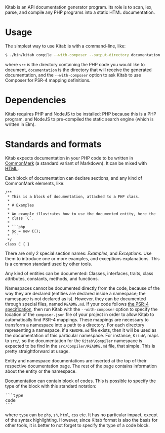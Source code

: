 Kitab is an API documentation generator program. Its role is to scan,
lex, parse, and compile any PHP programs into a static HTML
documentation.

# Usage

The simplest way to use Kitab is with a command-line, like:

```sh
$ ./bin/kitab compile --with-composer --output-directory documentation src
```

where `src` is the directory containing the PHP code you would like to
document, `documentation` is the directory that will receive the
generated documentation, and the `--with-composer` option to ask Kitab
to use Composer for PSR-4 mapping definitions.

# Dependencies

Kitab requires PHP and NodeJS to be installed: PHP because this is a
PHP program, and NodeJS to pre-compiled the static search engine
(which is written in Elm).

# Standards and formats

Kitab expects documentation in your PHP code to be written
in [CommonMark](http://commonmark.org/) (a standard variant of
Markdown). It can be mixed with [HTML](w3.org/TR/html5/).

Each block of documentation can declare sections, and any kind of
CommonMark elements, like:

```
/**
 * This is a block of documentation, attached to a PHP class.
 *
 * # Examples
 *
 * An example illustrates how to use the documented entity, here the
 * class `C`.
 *
 * ```php
 * $c = new C();
 * ```
 */
class C { }
```

There are only 2 special section names: _Examples_, and _Exceptions_. Use
them to introduce one or more examples, and exceptions
explanations. This is a common standard used by other tools.

Any kind of entities can be documented: Classes, interfaces, traits,
class attributes, constants, methods, and functions.

Namespaces cannot be documented directly from the code, because of the
way they are declared (entities are declared inside a namespace; the
namespace is not declared as is). However, they can be documented
through special files, named `README.md`. If your code
follows [the PSR-4 specification](http://www.php-fig.org/), then run
Kitab with the `--with-composer` option to specify the location of the
`composer.json` file of your project in order to allow Kitab to
automatically find PSR-4 mappings. These mappings are necessary to
transform a namespace into a path to a directory. For each directory
representing a namespace, if a `README.md` file exists, then it
will be used as the documentation of this particular namespace. For
instance, `Kitab\` maps to `src/`, so the documentation for the
`Kitab\Compiler` namespace is expected to be find in the
`src/Compiler/README.md` file, that simple. This is pretty
straightforward at usage.

Entity and namespace documentations are inserted at the top of their
respective documentation page. The rest of the page contains
information about the entity or the namespace.

Documentation can contain block of codes. This is possible to specify
the type of the block with this standard notation:

<pre>
```type
code
```
</pre>

where `type` can be `php`, `sh`, `html`, `css` etc. It has no
particular impact, except of the syntax highlighting. However, since
Kitab format is also the basis for other tools, it is better to not
forget to specify the type of a code block.
